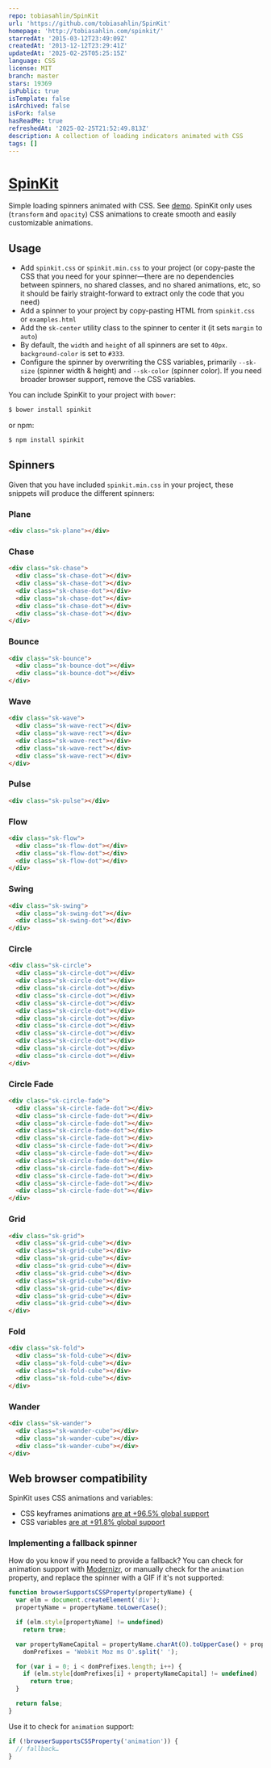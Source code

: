 ```yaml
---
repo: tobiasahlin/SpinKit
url: 'https://github.com/tobiasahlin/SpinKit'
homepage: 'http://tobiasahlin.com/spinkit/'
starredAt: '2015-03-12T23:49:09Z'
createdAt: '2013-12-12T23:29:41Z'
updatedAt: '2025-02-25T05:25:15Z'
language: CSS
license: MIT
branch: master
stars: 19369
isPublic: true
isTemplate: false
isArchived: false
isFork: false
hasReadMe: true
refreshedAt: '2025-02-25T21:52:49.813Z'
description: A collection of loading indicators animated with CSS
tags: []
---
```


# [SpinKit](http://tobiasahlin.com/spinkit/)

Simple loading spinners animated with CSS. See [demo](http://tobiasahlin.com/spinkit/). SpinKit only uses (`transform` and `opacity`) CSS animations to create smooth and easily customizable animations.

## Usage

- Add `spinkit.css` or `spinkit.min.css` to your project (or copy-paste the CSS that you need for your spinner—there are no dependencies between spinners, no shared classes, and no shared animations, etc, so it should be fairly straight-forward to extract only the code that you need)
- Add a spinner to your project by copy-pasting HTML from `spinkit.css` or `examples.html`
- Add the `sk-center` utility class to the spinner to center it (it sets `margin` to `auto`)
- By default, the `width` and `height` of all spinners are set to `40px`. `background-color` is set to `#333`.
- Configure the spinner by overwriting the CSS variables, primarily `--sk-size` (spinner width & height) and `--sk-color` (spinner color). If you need broader browser support, remove the CSS variables.

You can include SpinKit to your project with `bower`:

```bash
$ bower install spinkit
```

or npm:

```bash
$ npm install spinkit
```

## Spinners

Given that you have included `spinkit.min.css` in your project, these snippets will produce the different spinners:

### Plane

```html
<div class="sk-plane"></div>
```

### Chase

```html
<div class="sk-chase">
  <div class="sk-chase-dot"></div>
  <div class="sk-chase-dot"></div>
  <div class="sk-chase-dot"></div>
  <div class="sk-chase-dot"></div>
  <div class="sk-chase-dot"></div>
  <div class="sk-chase-dot"></div>
</div>
```

### Bounce

```html
<div class="sk-bounce">
  <div class="sk-bounce-dot"></div>
  <div class="sk-bounce-dot"></div>
</div>
```

### Wave

```html
<div class="sk-wave">
  <div class="sk-wave-rect"></div>
  <div class="sk-wave-rect"></div>
  <div class="sk-wave-rect"></div>
  <div class="sk-wave-rect"></div>
  <div class="sk-wave-rect"></div>
</div>
 ```

### Pulse

```html
<div class="sk-pulse"></div>
```

### Flow

```html
<div class="sk-flow">
  <div class="sk-flow-dot"></div>
  <div class="sk-flow-dot"></div>
  <div class="sk-flow-dot"></div>
</div>
```

### Swing

```html
<div class="sk-swing">
  <div class="sk-swing-dot"></div>
  <div class="sk-swing-dot"></div>
</div>
```

### Circle

```html
<div class="sk-circle">
  <div class="sk-circle-dot"></div>
  <div class="sk-circle-dot"></div>
  <div class="sk-circle-dot"></div>
  <div class="sk-circle-dot"></div>
  <div class="sk-circle-dot"></div>
  <div class="sk-circle-dot"></div>
  <div class="sk-circle-dot"></div>
  <div class="sk-circle-dot"></div>
  <div class="sk-circle-dot"></div>
  <div class="sk-circle-dot"></div>
  <div class="sk-circle-dot"></div>
  <div class="sk-circle-dot"></div>
</div>
```

### Circle Fade

```html
<div class="sk-circle-fade">
  <div class="sk-circle-fade-dot"></div>
  <div class="sk-circle-fade-dot"></div>
  <div class="sk-circle-fade-dot"></div>
  <div class="sk-circle-fade-dot"></div>
  <div class="sk-circle-fade-dot"></div>
  <div class="sk-circle-fade-dot"></div>
  <div class="sk-circle-fade-dot"></div>
  <div class="sk-circle-fade-dot"></div>
  <div class="sk-circle-fade-dot"></div>
  <div class="sk-circle-fade-dot"></div>
  <div class="sk-circle-fade-dot"></div>
  <div class="sk-circle-fade-dot"></div>
</div>
```

### Grid

```html
<div class="sk-grid">
  <div class="sk-grid-cube"></div>
  <div class="sk-grid-cube"></div>
  <div class="sk-grid-cube"></div>
  <div class="sk-grid-cube"></div>
  <div class="sk-grid-cube"></div>
  <div class="sk-grid-cube"></div>
  <div class="sk-grid-cube"></div>
  <div class="sk-grid-cube"></div>
  <div class="sk-grid-cube"></div>
</div>
```

### Fold

```html
<div class="sk-fold">
  <div class="sk-fold-cube"></div>
  <div class="sk-fold-cube"></div>
  <div class="sk-fold-cube"></div>
  <div class="sk-fold-cube"></div>
</div>
```

### Wander

```html
<div class="sk-wander">
  <div class="sk-wander-cube"></div>
  <div class="sk-wander-cube"></div>
  <div class="sk-wander-cube"></div>
</div>
```

## Web browser compatibility

SpinKit uses CSS animations and variables:

- CSS keyframes animations [are at +96.5% global support](http://caniuse.com/#feat=css-animation)
- CSS variables [are at +91.8% global support](https://caniuse.com/#feat=css-variables)

### Implementing a fallback spinner

How do you know if you need to provide a fallback? You can check for animation support with [Modernizr](http://modernizr.com), or manually check for the `animation` property, and replace the spinner with a GIF if it's not supported:

```javascript
function browserSupportsCSSProperty(propertyName) {
  var elm = document.createElement('div');
  propertyName = propertyName.toLowerCase();

  if (elm.style[propertyName] != undefined)
    return true;

  var propertyNameCapital = propertyName.charAt(0).toUpperCase() + propertyName.substr(1),
    domPrefixes = 'Webkit Moz ms O'.split(' ');

  for (var i = 0; i < domPrefixes.length; i++) {
    if (elm.style[domPrefixes[i] + propertyNameCapital] != undefined)
      return true;
  }

  return false;
}
```

Use it to check for `animation` support:

```javascript
if (!browserSupportsCSSProperty('animation')) {
  // fallback…
}
```
